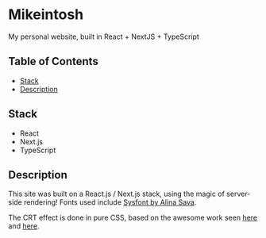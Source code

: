 # Mikeintosh

My personal website, built in React + NextJS + TypeScript

## Table of Contents

- [Stack](#stack)
- [Description](#usage)

## Stack

- React
- Next.js
- TypeScript

## Description

This site was built on a React.js / Next.js stack, using the magic of server-side rendering! Fonts used include [Sysfont by Alina Sava](https://fontsarena.com/sysfont-by-alina-sava/).

The CRT effect is done in pure CSS, based on the awesome work seen [here](http://aleclownes.com/2017/02/01/crt-display.html) and [here](https://codepen.io/lbebber/pen/XJRdrV).